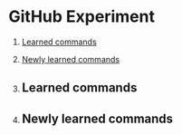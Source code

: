 # GitHub Experiment

1. [Learned commands](#learned-commands)
1. [Newly learned commands](#newly-learned-commands)


1. ## Learned commands
1. ## Newly learned commands